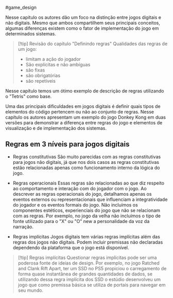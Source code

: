 #game_design 

Nesse capitulo os autores dão um foco na distinção entre jogos digitais e não digitais. Mesmo que ambos compartilhem seus principais conceitos, algumas diferenças existem como o fator de implementação do jogo em determinados sistemas.

>[!tip] Revisão do capítulo "Definindo regras"
>Qualidades das regras de um jogo:
>- limitam a ação do jogador
>- São explícitas e não ambíguas
>- são fixas
>- são obrigatórias
>- são repetíveis

Nesse capítulo temos um ótimo exemplo de descrição de regras utilizando o "Tetris" como base.

Uma das principais dificuldades em jogos digitais é definir quais tipos de elementos do código pertencem ou não ao conjunto de regras. Nesse capítulo os autores apresentam um exemplo do jogo Donkey Kong em duas versões para demonstrar a diferença entre regras do jogo e elementos de visualização e de implementação dos sistemas.

## Regras em 3 níveis para jogos digitais

- Regras constitutivas
São muito parecidas com as regras constitutivas para jogos não digitais, já que nos dois casos as regras constitutivas estão relacionadas apenas como funcionamento interno da lógica do jogo.

- Regras operacionais
Essas regras são relacionadas ao que diz respeito ao comportamento e interação com do jogador com o jogo. Ao descrever as regras operacionais do jogo, detalhamos apenas os eventos externos ou representacionais que influenciam a integratividade do jogador e os eventos formais do jogo.
Não incluímos os componentes estéticos, experienciais do jogo que não se relacionam com as regras. Por exemplo, no jogo da velha não incluímos o tipo de fonte utilizado para o "X" ou "O" new a personalidade da voz da narração.

- Regras implícitas
Jogos digitais tem várias regras implícitas além das regras dos jogos não digitais. Podem incluir premissas não declaradas dependendo da plataforma que o jogo está disponível.

>[!tip] Regras implícitas
>Questionar regras implícitas pode ser uma poderosa fonte de ideias de design.
>Por exemplo, no jogo Ratched and Clank Rift Apart, ter um SSD no PS5 propiciou o carregamento de forma quase instantânea de grandes quantidades de dados, se utilizando dessa regra implícita dos SSD o estúdio desenvolveu um jogo que como premissa básica se utiliza de portais para navegar em seu mundo.